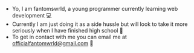 - Yo, I am fantomswrld, a young programmer currently learning web development 💻
- Currently I am just doing it as a side hussle but will look to take it more seriously when I have finished high school 🏫
- To get in contact with me you can email me at officialfantomwrld@gmail.com 📩
